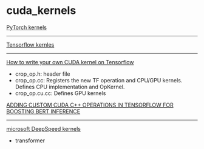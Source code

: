 # cuda_kernels

[PyTorch kernels](https://github.com/pytorch/pytorch/tree/master/aten/src/ATen/native/cuda)

---

[Tensorflow kernles](https://github.com/tensorflow/tensorflow/tree/master/tensorflow/core/kernels)

---

[How to write your own CUDA kernel on Tensorflow](https://www.tensorflow.org/guide/create_opl)

- crop_op.h: header file
- crop_op.cc: Registers the new TF operation and CPU/GPU kernels. Defines CPU implementation and OpKernel.
- crop_op.cu.cc: Defines GPU kernels

[ADDING CUSTOM CUDA C++ OPERATIONS IN
TENSORFLOW FOR BOOSTING BERT INFERENCE](https://on-demand.gputechconf.com/ai-conference-2019/T1-3_Minseok%20Lee_Adding%20custom%20CUDA%20C++%20Operations%20in%20Tensorflow%20for%20boosting%20BERT%20Inference.pdf)

---

[microsoft DeepSpeed kernels](https://github.com/microsoft/DeepSpeed/tree/master/csrc/transformer)
- transformer